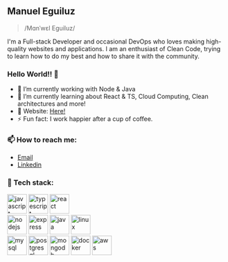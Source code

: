 ## Manuel Eguiluz

> /Mɑnˈwɛl Eguiluz/

I'm a Full-stack Developer and occasional DevOps who loves making high-quality websites and applications. I am an enthusiast of Clean Code, trying to learn how to do my best and how to share it with the community.

### Hello World!! 🤔

- 🔭 I’m currently working with Node & Java
- 🌱 I’m currently learning about React & TS, Cloud Computing, Clean architectures and more!
- 🎯 Website: [Here!](https://meguiluzortiz.github.io/)
- ⚡ Fun fact: I work happier after a cup of coffee.

### 📫 How to reach me:

- [Email](mailto:eguiluz.manuel@gmail.com)
- [Linkedin](https://www.linkedin.com/in/manuel-eguiluz/en)

### 🤖 Tech stack:

<p align="left">
<img src="https://devicons.github.io/devicon/devicon.git/icons/javascript/javascript-original.svg" alt="javascript" width="45" height="45"/>
<img src="https://devicons.github.io/devicon/devicon.git/icons/typescript/typescript-original.svg" alt="typescript" width="45" height="45"/>
<img src="https://devicons.github.io/devicon/devicon.git/icons/react/react-original-wordmark.svg" alt="react" width="45" height="45"/>
<br>
<img src="https://devicons.github.io/devicon/devicon.git/icons/nodejs/nodejs-original-wordmark.svg" alt="nodejs" width="45" height="45"/>
<img src="https://devicons.github.io/devicon/devicon.git/icons/express/express-original-wordmark.svg" alt="express" width="45" height="45"/>
<img src="https://devicons.github.io/devicon/devicon.git/icons/java/java-original-wordmark.svg" alt="java" width="45" height="45"/>
<img src="https://devicons.github.io/devicon/devicon.git/icons/linux/linux-original.svg" alt="linux" width="45" height="45"/>
<br>
<img src="https://devicons.github.io/devicon/devicon.git/icons/mysql/mysql-original-wordmark.svg" alt="mysql" width="45" height="45"/>
<img src="https://devicons.github.io/devicon/devicon.git/icons/postgresql/postgresql-original-wordmark.svg" alt="postgresql" width="45" height="45"/>
<img src="https://devicons.github.io/devicon/devicon.git/icons/mongodb/mongodb-original-wordmark.svg" alt="mongodb" width="45" height="45"/>
<img src="https://devicons.github.io/devicon/devicon.git/icons/docker/docker-original-wordmark.svg" alt="docker" width="45" height="45"/> 
<img src="https://devicons.github.io/devicon/devicon.git/icons/amazonwebservices/amazonwebservices-original-wordmark.svg" alt="aws" width="45" height="45"/> 
</p>
